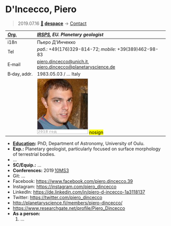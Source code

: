 # D'Incecco, Piero
> 2019.07.16 **[🚀](../index/index.md) [despace](index.md)** → [Contact](contact.md)

|*[Org.](contact.md)*|*[IRSPS](zz_irsps.md), EU. Planetary geologist*|
|:--|:--|
|i18n| Пьеро Д'Инчекко |
|Tel|*раб.:* +49(176)329-814-72; *mobile:* +39(389)462-98-83 |
|E‑mail| <piero.dincecco@unich.it>, <piero.dincecco@planetaryscience.de> |
|B‑day, addr.| 1983.05.03 / … Italy |
|| [![](f/contact/d/dincecco_001_photo_thumb.jpg)](f/contact/d/dincecco_001_photo.jpg) <mark>nosign</mark> |

   - **[Education](edu.md):** PhD, Department of Astronomy, University of Oulu.
   - **Exp.:** Planetary geologist, particularly focused on surface morphology of terrestrial bodies.
   - …
   - **SC/Equip.:** …
   - **Conferences:** 2019 [10MS3](msss_10.md)
   - Git: …
   - Facebook: <https://www.facebook.com/piero.dincecco.39>
   - Instagram: <https://instagram.com/piero_dincecco>
   - LinkedIn: <https://de.linkedin.com/in/piero-d-incecco-1a3118137>
   - Twitter: <https://twitter.com/piero_dincecco>
   - <http://planetaryscience.fi/members/piero-dincecco/>
   - <https://www.researchgate.net/profile/Piero_Dincecco>
   - **As a person:**
      1. …
